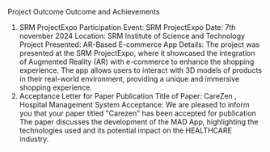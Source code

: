 Project Outcome
Outcome and Achievements
1. SRM ProjectExpo Participation
Event: SRM ProjectExpo
Date: 7th november 2024
Location: SRM Institute of Science and Technology
Project Presented: AR-Based E-commerce App
Details:
The project was presented at the SRM ProjectExpo, where it showcased the integration of Augmented Reality (AR) with e-commerce to enhance the shopping experience. The app allows users to interact with 3D models of products in their real-world environment, providing a unique and immersive shopping experience.
2. Acceptance Letter for Paper Publication
Title of Paper: CareZen , Hospital Management System
Acceptance:
We are pleased to inform you that your paper titled "Carezen" has been accepted for publication  The paper discusses the development of the MAD App, highlighting the technologies used and its potential impact on the HEALTHCARE industry.

